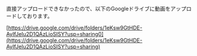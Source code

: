 直接アップロードできなかったので、以下のGoogleドライブに動画をアップロードしております。

[https://drive.google.com/drive/folders/1eKsw9GtHDE-AyIfJeIu2D1QAzLioSISY?usp=sharing0](https://drive.google.com/drive/folders/1eKsw9GtHDE-AyIfJeIu2D1QAzLioSISY?usp=sharing)

